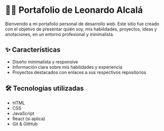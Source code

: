 # 🧑‍💻 Portafolio de Leonardo Alcalá

Bienvenido a mi portafolio personal de desarrollo web. Este sitio fue creado con el objetivo de presentar quién soy, mis habilidades, proyectos, ideas y anotaciones, en un entorno profesional y minimalista.

## ✨ Características

- Diseño minimalista y responsive
- Información clara sobre mis habilidades y experiencia
- Proyectos destacados con enlaces a sus respectivos repositorios


## 🛠 Tecnologías utilizadas

- HTML
- CSS
- JavaScript
- React (si aplica)
- Git & GitHub


